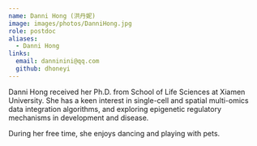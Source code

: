```yaml
---
name: Danni Hong (洪丹妮)
image: images/photos/DanniHong.jpg
role: postdoc
aliases:
  - Danni Hong
links:
  email: danninini@qq.com
  github: dhoneyi
---
```


Danni Hong received her Ph.D. from School of Life Sciences at Xiamen University.
She has a keen interest in single-cell and spatial multi-omics data integration algorithms, and exploring epigenetic regulatory mechanisms in development and disease.

During her free time, she enjoys dancing and playing with pets.